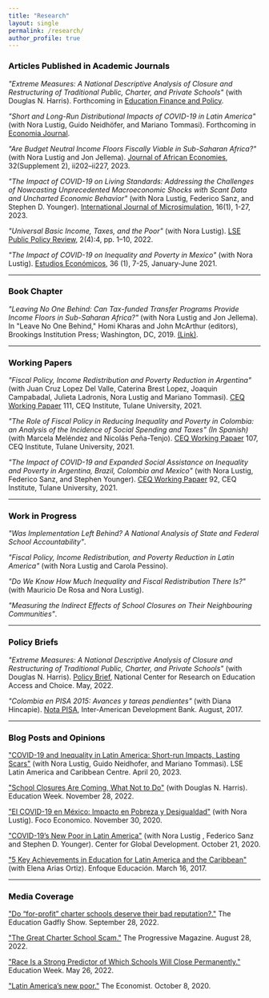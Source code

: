```yaml
---
title: "Research"
layout: single
permalink: /research/
author_profile: true
---
```


### <span style="color:#000000">Articles Published in Academic Journals</span> 

*"Extreme Measures: A National Descriptive Analysis of Closure and Restructuring of Traditional Public, Charter, and Private Schools"* (with Douglas N. Harris). 
Forthcoming in [Education Finance and Policy](https://direct.mit.edu/edfp/article-abstract/doi/10.1162/edfp_a_00386/112923/Extreme-Measures-A-National-Descriptive-Analysis?redirectedFrom=fulltext).

*"Short and Long-Run Distributional Impacts of COVID-19 in Latin America"* (with Nora Lustig, Guido Neidhöfer, and Mariano Tommasi). 
Forthcoming in [Economia Journal](https://economia.lacea.org/Forthcoming%20papers/lustig_neidhofer_tommasi_covid_latam.pdf).

*"Are Budget Neutral Income Floors Fiscally Viable in Sub-Saharan Africa?"* (with Nora Lustig and Jon Jellema). 
[Journal of African Economies](https://academic.oup.com/jae/article/32/Supplement_2/ii202/7118990), 32(Supplement 2), ii202–ii227, 2023.

*"The Impact of COVID-19 on Living Standards: Addressing the Challenges of Nowcasting Unprecedented Macroeconomic Shocks with Scant Data and Uncharted Economic Behavior"* (with Nora Lustig, Federico Sanz, and Stephen D. Younger). 
[International Journal of Microsimulation](https://www.microsimulation.pub/articles/00273), 16(1), 1-27, 2023.

*"Universal Basic Income, Taxes, and the Poor"* (with Nora Lustig). 
[LSE Public Policy Review](https://ppr.lse.ac.uk/articles/10.31389/lseppr.67/), 2(4):4, pp. 1–10, 2022.

*"The Impact of COVID-19 on Inequality and Poverty in Mexico"* (with Nora Lustig). 
[Estudios Económicos](https://estudioseconomicos.colmex.mx/index.php/economicos/article/view/416), 36 (1), 7-25, January-June 2021.

---

### <span style="color:#000000">Book Chapter</span>  

*"Leaving No One Behind: Can Tax-funded Transfer Programs Provide Income Floors in Sub-Saharan Africa?"* (with Nora Lustig and Jon Jellema).
In "Leave No One Behind," Homi Kharas and John McArthur (editors), Brookings Institution Press; Washington, DC, 2019. [(Link)](https://www.brookings.edu/wp-content/uploads/2019/09/LNOB_Chapter9.pdf).

---

### <span style="color:#000000">Working Papers</span> 

*"Fiscal Policy, Income Redistribution and Poverty Reduction in Argentina"* (with Juan Cruz Lopez Del Valle, Caterina Brest Lopez, Joaquin Campabadal, Julieta Ladronis, Nora Lustig and Mariano Tommasi). 
[CEQ Working Papaer](https://repec.tulane.edu/RePEc/ceq/ceq111.pdf) 111, CEQ Institute, Tulane University, 2021.

*"The Role of Fiscal Policy in Reducing Inequality and Poverty in Colombia: an Analysis of the Incidence of Social Spending and Taxes" (In Spanish)* (with Marcela Meléndez and Nicolás Peña-Tenjo). 
[CEQ Working Papaer](http://repec.tulane.edu/RePEc/ceq/ceq107.pdf) 107, CEQ Institute, Tulane University, 2021.

*"The Impact of COVID-19 and Expanded Social Assistance on Inequality and Poverty in Argentina, Brazil, Colombia and Mexico"* (with Nora Lustig, Federico Sanz, and Stephen Younger). 
[CEQ Working Papaer](http://repec.tulane.edu/RePEc/ceq/ceq92.pdf) 92, CEQ Institute, Tulane University, 2021.

---

### <span style="color:#000000">Work in Progress</span>  

*"Was Implementation Left Behind? A National Analysis of State and Federal School Accountability"*.

*"Fiscal Policy, Income Redistribution, and Poverty Reduction in Latin America"* (with Nora Lustig and Carola Pessino).

*"Do We Know How Much Inequality and Fiscal Redistribution There Is?"* (with Mauricio De Rosa and Nora Lustig).

*"Measuring the Indirect Effects of School Closures on Their Neighbouring Communities"*.

---

### <span style="color:#000000">Policy Briefs</span> 

*"Extreme Measures: A National Descriptive Analysis of Closure and Restructuring of Traditional Public, Charter, and Private Schools"* (with Douglas N. Harris).
[Policy Brief](https://reachcentered.org/uploads/policybrief/REACH-National-Closure-Restructuring-2022-05-24.pdf), National Center for Research on Education Access and Choice. May, 2022.

*"Colombia en PISA 2015: Avances y tareas pendientes"* (with Diana Hincapie). 
[Nota PISA](https://publications.iadb.org/es/colombia-en-pisa-2015-avances-y-tareas-pendientes), Inter-American Development Bank. August, 2017. 

---

### <span style="color:#000000">Blog Posts and Opinions</span> 

["COVID-19 and Inequality in Latin America: Short-run Impacts, Lasting Scars"](https://blogs.lse.ac.uk/latamcaribbean/2023/04/20/covid-19-inequality-in-latin-america-short-run-impacts-lasting-scars/) (with Nora Lustig, Guido Neidhofer, and Mariano Tommasi). LSE Latin America and Caribbean Centre. April 20, 2023.

["School Closures Are Coming, What Not to Do"](https://www.edweek.org/leadership/opinion-school-closures-are-coming-what-not-to-do/2022/11) (with Douglas N. Harris). Education Week. November 28, 2022.

["El COVID-19 en México: Impacto en Pobreza y Desigualdad"](https://dev.focoeconomico.org/2020/11/30/el-covid-19-en-mexico-impacto-en-pobreza-y-desigualdad/) (with Nora Lustig). Foco Economico. November 30, 2020.

["COVID-19’s New Poor in Latin America"](https://www.cgdev.org/blog/covid-19s-new-poor-latin-america) (with Nora Lustig , Federico Sanz and Stephen D. Younger). Center for Global Development. October 21, 2020.

["5 Key Achievements in Education for Latin America and the Caribbean"](https://blogs.iadb.org/educacion/en/cima-5-key-achievements-in-education-for-latin-america-and-the-caribbean/) (with Elena Arias Ortiz). Enfoque Educación. March 16, 2017.

---

### <span style="color:#000000">Media Coverage</span> 

["Do “for-profit” charter schools deserve their bad reputation?."](https://fordhaminstitute.org/national/resources/education-gadfly-show-839-do-profit-charter-schools-deserve-their-bad-reputation) The Education Gadfly Show. September 28, 2022.

["The Great Charter School Scam."](https://progressive.org/magazine/the-great-charter-school-scam-burris/) The Progressive Magazine. August 28, 2022.

["Race Is a Strong Predictor of Which Schools Will Close Permanently."](https://www.edweek.org/leadership/race-is-a-strong-predictor-of-which-schools-will-close-permanently-study-shows/2022/05) Education Week. May 26, 2022.

["Latin America’s new poor."](https://www.economist.com/the-americas/2020/10/08/latin-americas-new-poor) The Economist. October 8, 2020.



